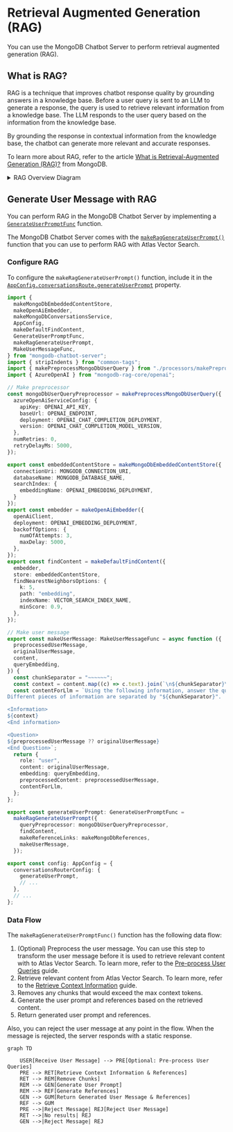 # Retrieval Augmented Generation (RAG)

You can use the MongoDB Chatbot Server to perform retrieval augmented generation (RAG).

## What is RAG?

RAG is a technique that improves chatbot response quality by grounding answers
in a knowledge base. Before a user query is sent to an LLM to generate a response,
the query is used to retrieve relevant information from a knowledge base.
The LLM responds to the user query based on the information from the knowledge base.

By grounding the response in contextual information from the knowledge base,
the chatbot can generate more relevant and accurate responses.

To learn more about RAG, refer to the article [What is Retrieval-Augmented Generation (RAG)?](https://www.mongodb.com/basics/retrieval-augmented-generation) from MongoDB.

<details>

<summary> RAG Overview Diagram </summary>

![RAG Overview Diagram](/img/rag-diagram.webp)

</details>

## Generate User Message with RAG

You can perform RAG in the MongoDB Chatbot Server by implementing a [`GenerateUserPromptFunc`](../../reference/server/modules.md#generateuserpromptfunc) function.

The MongoDB Chatbot Server comes with the [`makeRagGenerateUserPrompt()`](../../reference/server/modules.md#makeraggenerateuserprompt) function that you can use to perform RAG with Atlas Vector Search.

### Configure RAG

To configure the `makeRagGenerateUserPrompt()` function, include it in the
[`AppConfig.conversationsRoute.generateUserPrompt`](../../reference/server/interfaces/ConversationsRouterParams.md#generateuserprompt) property.

```ts
import {
  makeMongoDbEmbeddedContentStore,
  makeOpenAiEmbedder,
  makeMongoDbConversationsService,
  AppConfig,
  makeDefaultFindContent,
  GenerateUserPromptFunc,
  makeRagGenerateUserPrompt,
  MakeUserMessageFunc,
} from "mongodb-chatbot-server";
import { stripIndents } from "common-tags";
import { makePreprocessMongoDbUserQuery } from "./processors/makePreprocessMongoDbUserQuery";
import { AzureOpenAI } from "mongodb-rag-core/openai";

// Make preprocessor
const mongoDbUserQueryPreprocessor = makePreprocessMongoDbUserQuery({
  azureOpenAiServiceConfig: {
    apiKey: OPENAI_API_KEY,
    baseUrl: OPENAI_ENDPOINT,
    deployment: OPENAI_CHAT_COMPLETION_DEPLOYMENT,
    version: OPENAI_CHAT_COMPLETION_MODEL_VERSION,
  },
  numRetries: 0,
  retryDelayMs: 5000,
});

export const embeddedContentStore = makeMongoDbEmbeddedContentStore({
  connectionUri: MONGODB_CONNECTION_URI,
  databaseName: MONGODB_DATABASE_NAME,
  searchIndex: {
    embeddingName: OPENAI_EMBEDDING_DEPLOYMENT,
  }
});
export const embedder = makeOpenAiEmbedder({
  openAiClient,
  deployment: OPENAI_EMBEDDING_DEPLOYMENT,
  backoffOptions: {
    numOfAttempts: 3,
    maxDelay: 5000,
  },
});
export const findContent = makeDefaultFindContent({
  embedder,
  store: embeddedContentStore,
  findNearestNeighborsOptions: {
    k: 5,
    path: "embedding",
    indexName: VECTOR_SEARCH_INDEX_NAME,
    minScore: 0.9,
  },
});

// Make user message
export const makeUserMessage: MakeUserMessageFunc = async function ({
  preprocessedUserMessage,
  originalUserMessage,
  content,
  queryEmbedding,
}) {
  const chunkSeparator = "~~~~~~";
  const context = content.map((c) => c.text).join(`\n${chunkSeparator}\n`);
  const contentForLlm = `Using the following information, answer the question.
Different pieces of information are separated by "${chunkSeparator}".

<Information>
${context}
<End information>

<Question>
${preprocessedUserMessage ?? originalUserMessage}
<End Question>`;
  return {
    role: "user",
    content: originalUserMessage,
    embedding: queryEmbedding,
    preprocessedContent: preprocessedUserMessage,
    contentForLlm,
  };
};

export const generateUserPrompt: GenerateUserPromptFunc =
  makeRagGenerateUserPrompt({
    queryPreprocessor: mongoDbUserQueryPreprocessor,
    findContent,
    makeReferenceLinks: makeMongoDbReferences,
    makeUserMessage,
  });

export const config: AppConfig = {
  conversationsRouterConfig: {
    generateUserPrompt,
    // ...
  },
  // ...
};
```

### Data Flow

The `makeRagGenerateUserPromptFunc()` function has the following data flow:

1. (Optional) Preprocess the user message. You can use this step to transform the
   user message before it is used to retrieve relevant content with to Atlas Vector Search.
   To learn more, refer to the [Pre-process User Queries](./preprocess.md) guide.
1. Retrieve relevant content from Atlas Vector Search. To learn more, refer to the
   [Retrieve Context Information](./retrieve.md) guide.
1. Removes any chunks that would exceed the max context tokens.
1. Generate the user prompt and references based on the retrieved content.
1. Return generated user prompt and references.

Also, you can reject the user message at any point in the flow.
When the message is rejected, the server responds with a static response.

```mermaid
graph TD

    USER[Receive User Message] --> PRE[Optional: Pre-process User Queries]
    PRE --> RET[Retrieve Context Information & References]
    RET --> REM[Remove Chunks]
    REM --> GEN[Generate User Prompt]
    REM --> REF[Generate References]
    GEN --> GUM[Return Generated User Message & References]
    REF --> GUM
    PRE -->|Reject Message| REJ[Reject User Message]
    RET -->|No results| REJ
    GEN -->|Reject Message| REJ
```
